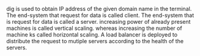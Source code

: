 dig is used to obtain IP address of the given domain name in the terminal.
The end-system that request for data is called client. 
The end-system that is request for data is called a server.
increasing power of already present machines is called vertical scaling.
whereas increasing the number of machine ks called horizontal scaling.
A load balancer is deployed to distribute the request to mutiple servers according to the health of the servers.
